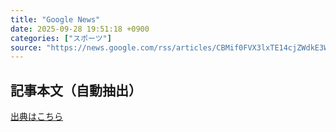 ```yaml
---
title: "Google News"
date: 2025-09-28 19:51:18 +0900
categories: ["スポーツ"]
source: "https://news.google.com/rss/articles/CBMif0FVX3lxTE14cjZWdkE3WFU3ZTF5Y0xJSm5IbXhKMUsxNk8wLTQ2ZGtJa3lPOWwwUm1VdHpHZXNrWE4zdE96RVdGZHhyM29VQjZFY2lNbzYzcC1CdHE4bVdzYlBqVWx1UE1wRS02Slpoc3BvbjdXX3BhaGpYWmxLbG8tM2syUzg?oc=5"
---
```


## 記事本文（自動抽出）
<body class="y0K44d EA71Tc" id="readabilityBody"></body>

[出典はこちら](https://news.google.com/rss/articles/CBMif0FVX3lxTE14cjZWdkE3WFU3ZTF5Y0xJSm5IbXhKMUsxNk8wLTQ2ZGtJa3lPOWwwUm1VdHpHZXNrWE4zdE96RVdGZHhyM29VQjZFY2lNbzYzcC1CdHE4bVdzYlBqVWx1UE1wRS02Slpoc3BvbjdXX3BhaGpYWmxLbG8tM2syUzg?oc=5)
